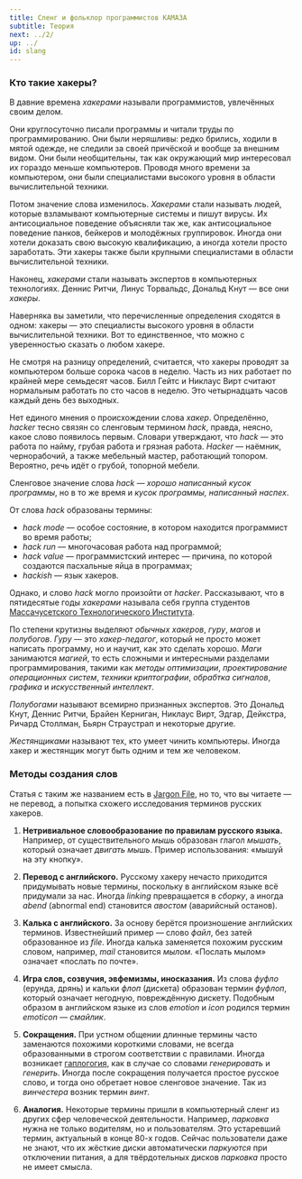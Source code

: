 ```yaml
---
title: Сленг и фольклор программистов КАМАЗА
subtitle: Теория
next: ../2/
up: ../
id: slang
---
```


### Кто такие хакеры?

В давние времена *хакерами* называли программистов, увлечённых своим делом.

Они круглосуточно писали программы и читали труды по программированию. Они были неряшливы: редко брились, ходили в мятой одежде, не следили за своей причёской и вообще за внешним
видом. Они были необщительны, так как окружающий мир интересовал их гораздо меньше компьютеров. Проводя много времени за компьютером, они были специалистами
высокого уровня в области вычислительной техники.

Потом значение слова изменилось. *Хакерами* стали называть людей, которые взламывают компьютерные системы и
пишут вирусы. Их антисоциальное поведение объясняли так же, как антисоциальное поведение панков, бейкеров и молодёжных группировок.
Иногда они хотели доказать свою высокую квалификацию, а иногда хотели просто заработать. Эти хакеры также были крупными специалистами в области вычислительной техники.

Наконец, *хакерами* стали называть экспертов в компьютерных технологиях. Деннис Ритчи, Линус Торвальдс, Дональд Кнут&nbsp;&mdash; все они *хакеры*.

Наверняка вы заметили, что перечисленные определения сходятся в одном: хакеры&nbsp;&mdash; это специалисты высокого уровня в
области вычислительной техники. Вот то единственное, что можно с уверенностью сказать о любом хакере.

Не смотря на разницу определений, считается, что хакеры проводят за компьютером больше сорока часов в неделю.
Часть из них работает по крайней мере семьдесят часов. Билл Гейтс и Никлаус Вирт считают нормальным
работать по сто часов в неделю. Это четырнадцать часов каждый день без выходных.

Нет единого мнения о происхождении слова *хакер*. Определённо, *hacker* тесно связян со сленговым
термином *hack*, правда, неясно, какое слово появилось первым. Словари утверждают, что *hack*&nbsp;&mdash; это работа по найму,
грубая работа и грязная работа. *Hacker*&nbsp;&mdash; наёмник, чернорабочий, а также мебельный мастер, работающий топором.
Вероятно, речь идёт о грубой, топорной мебели.

Сленговое значение слова *hack*&nbsp;&mdash; *хорошо написанный кусок программы*, но в то же время и *кусок программы, написанный наспех*.

От слова *hack* образованы термины:

* *hack mode*&nbsp;&mdash; особое состояние, в котором находится программист во время работы;
* *hack run*&nbsp;&mdash; многочасовая работа над программой;
* *hack value*&nbsp;&mdash; программистский интерес&nbsp;&mdash; причина, по которой создаются пасхальные яйца в программах;
* *hackish*&nbsp;&mdash; язык хакеров.

Однако, и слово *hack* могло произойти от *hacker*. Рассказывают, что в пятидесятые годы *хакерами* называла себя группа студентов
[Массачусетского Технологического Института](https://en.wikipedia.org/wiki/Tech_Model_Railroad_Club).

По степени крутизны выделяют *обычных хакеров*, *гуру*, *магов* и *полубогов*. *Гуру*&nbsp;&mdash; это *хакер-педагог*, который не просто
может написать программу, но и научит, как это сделать хорошо. *Маги* занимаются *магией*, то есть сложными и интересными разделами программирования,
такими как *методы оптимизации*, *проектирование операционных систем*, *техники криптографии*, *обрабтка сигналов*, *графика* и *искусственный интеллект*.

*Полубогами* называют всемирно признанных экспертов. Это Дональд Кнут, Деннис Ритчи, Брайен Керниган,
Никлаус Вирт, Эдгар, Дейкстра, Ричард Столлман, Бьярн Страустрап и некоторые другие.

*Жестянщиками* называют тех, кто умеет чинить компьютеры. Иногда хакер и жестянщик могут быть одним и тем же человеком.

### Методы создания слов

Статья с таким же названием есть в [Jargon File](http://www.catb.org/jargon/html/), но то, что вы 
читаете&nbsp;&mdash; не перевод, а попытка схожего исследования терминов русских хакеров.

1. **Нетривиальное словообразование по правилам русского языка.** Например, от существительного *мышь*
   образован глагол *мышать*, который означает *двигать мышь*. Пример использования: &laquo;мышуй на эту кнопку&raquo;.

2. **Перевод с английского.** Русскому хакеру нечасто приходится придумывать новые термины, поскольку в английском языке всё придумали за нас.
   Иногда *linking* превращается в *сборку*, а иногда *abend* (abnormal end) становится *авостом* (аварийсный останов).

3. **Калька с английского.** За основу берётся произношение английских терминов. Известнейший пример&nbsp;&mdash;
   слово *файл*, без затей образованное из *file*. Иногда калька заменяется похожим русским словом, например, *mail* становится *мылом*.
   &laquo;Послать мылом&raquo; означает &laquo;послать по почте&raquo;.

4. **Игра слов, созвучия, эвфемизмы, иносказания.** Из слова *фуфло* (ерунда, дрянь) и кальки *флоп* (дискета) образован термин *фуфлоп*, который означает
   негодную, повреждённую дискету. Подобным образом в английском языке из слов *emotion* и *icon* родился термин *emoticon*&nbsp;&mdash; *смайлик*.

5. **Сокращения.** При устном общении длинные термины часто заменаются похожими короткими словами, не всегда образованными в строгом соответствии
   с правилами. Иногда возникает [гаплогогия](https://ru.wikipedia.org/wiki/%D0%93%D0%B0%D0%BF%D0%BB%D0%BE%D0%BB%D0%BE%D0%B3%D0%B8%D1%8F), как в случае
   со словами *генерировать* и *генерить*. Иногда после сокращения получается простое русское слово, и тогда оно обретает новое сленговое значение.
   Так из *винчестера* возник термин *винт*.

6. **Аналогия.** Некоторые термины пришли в компьютерный сленг из других сфер человеческой деятельности. Например, *парковка* нужна не только водителям,
   но и пользователям. Это устаревший термин, актуальный в конце 80-х годов. Сейчас пользователи даже не знают, что их жёсткие диски автоматически *паркуются*
   при отключении питания, а для твёрдотельных дисков *парковка* просто не имеет смысла.
